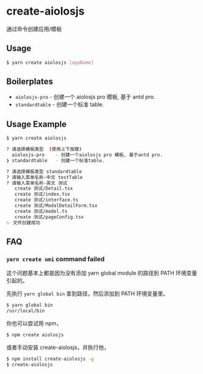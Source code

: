 # create-aiolosjs

通过命令创建应用/模板

## Usage

```bash
$ yarn create aiolosjs [appName]
```

## Boilerplates

- `aiolosjs-pro` - 创建一个 aiolosjs pro 模板, 基于 antd pro.
- `standardtable` - 创建一个标准 table.

## Usage Example

```bash
$ yarn create aiolosjs

? 请选择模板类型  (使用上下按键)
  aiolosjs-pro    - 创建一个aiolosjs pro 模板, 基于antd pro.
❯ standardtable   - 创建一个标准table.

? 请选择模板类型 standardtable
? 请输入菜单名称-中文 testTable
? 请输入菜单名称-英文 测试
   create 测试/Detail.tsx
   create 测试/index.tsx
   create 测试/interface.ts
   create 测试/ModalDetailForm.tsx
   create 测试/model.ts
   create 测试/pageConfig.tsx
✨ 文件创建成功

```

## FAQ

### `yarn create umi` command failed

这个问题基本上都是因为没有添加 yarn global module 的路径到 PATH 环境变量引起的。

先执行 `yarn global bin` 拿到路径，然后添加到 PATH 环境变量里。

```bash
$ yarn global bin
/usr/local/bin
```

你也可以尝试用 npm，

```bash
$ npm create aiolosjs
```

或者手动安装 create-aiolosjs，并执行他，

```bash
$ npm install create-aiolosjs -g
$ create-aiolosjs
```
